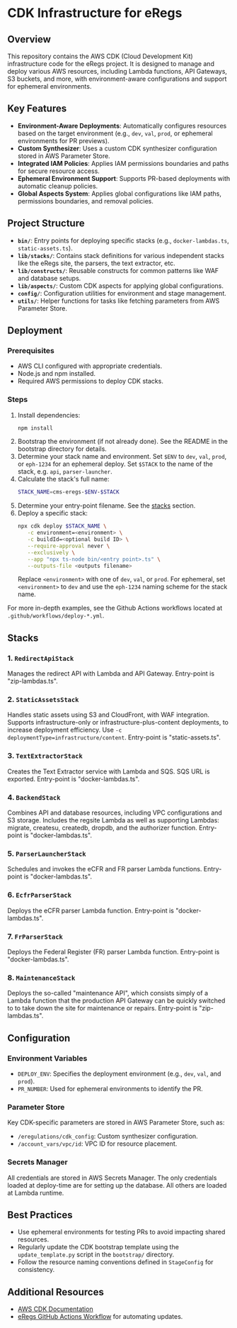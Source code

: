 # CDK Infrastructure for eRegs

## Overview
This repository contains the AWS CDK (Cloud Development Kit) infrastructure code for the eRegs project. It is designed to manage and deploy various AWS resources, including Lambda functions, API Gateways, S3 buckets, and more, with environment-aware configurations and support for ephemeral environments.

## Key Features
- **Environment-Aware Deployments**: Automatically configures resources based on the target environment (e.g., `dev`, `val`, `prod`, or ephemeral environments for PR previews).
- **Custom Synthesizer**: Uses a custom CDK synthesizer configuration stored in AWS Parameter Store.
- **Integrated IAM Policies**: Applies IAM permissions boundaries and paths for secure resource access.
- **Ephemeral Environment Support**: Supports PR-based deployments with automatic cleanup policies.
- **Global Aspects System**: Applies global configurations like IAM paths, permissions boundaries, and removal policies.

## Project Structure
- **`bin/`**: Entry points for deploying specific stacks (e.g., `docker-lambdas.ts`, `static-assets.ts`).
- **`lib/stacks/`**: Contains stack definitions for various independent stacks like the eRegs site, the parsers, the text extractor, etc.
- **`lib/constructs/`**: Reusable constructs for common patterns like WAF and database setups.
- **`lib/aspects/`**: Custom CDK aspects for applying global configurations.
- **`config/`**: Configuration utilities for environment and stage management.
- **`utils/`**: Helper functions for tasks like fetching parameters from AWS Parameter Store.

## Deployment
### Prerequisites
- AWS CLI configured with appropriate credentials.
- Node.js and npm installed.
- Required AWS permissions to deploy CDK stacks.

### Steps
1. Install dependencies:
   ```bash
   npm install
   ```
2. Bootstrap the environment (if not already done). See the README in the bootstrap directory for details.
3. Determine your stack name and environment. Set `$ENV` to `dev`, `val`, `prod`, or `eph-1234` for an ephemeral deploy. Set `$STACK` to the name of the stack, e.g. `api`, `parser-launcher`.
4. Calculate the stack's full name:
   ```bash
   STACK_NAME=cms-eregs-$ENV-$STACK
   ```
5. Determine your entry-point filename. See the [stacks](#stacks) section.
6. Deploy a specific stack:
   ```bash
   npx cdk deploy $STACK_NAME \
      -c environment=<environment> \
      -c buildId=<optional build ID> \
      --require-approval never \
      --exclusively \
      --app "npx ts-node bin/<entry point>.ts" \
      --outputs-file <outputs filename>
   ```
   Replace `<environment>` with one of `dev`, `val`, or `prod`. For ephemeral, set `<environment>` to `dev` and use the `eph-1234` naming scheme for the stack name.

For more in-depth examples, see the Github Actions workflows located at `.github/workflows/deploy-*.yml`.

## Stacks
### 1. `RedirectApiStack`
Manages the redirect API with Lambda and API Gateway. Entry-point is "zip-lambdas.ts".

### 2. `StaticAssetsStack`
Handles static assets using S3 and CloudFront, with WAF integration. Supports infrastructure-only or infrastructure-plus-content deployments, to increase deployment efficiency. Use `-c deploymentType=infrastructure/content`. Entry-point is "static-assets.ts".

### 3. `TextExtractorStack`
Creates the Text Extractor service with Lambda and SQS. SQS URL is exported. Entry-point is "docker-lambdas.ts".

### 4. `BackendStack`
Combines API and database resources, including VPC configurations and S3 storage. Includes the regsite Lambda as well as supporting Lambdas: migrate, createsu, createdb, dropdb, and the authorizer function. Entry-point is "docker-lambdas.ts".

### 5. `ParserLauncherStack`
Schedules and invokes the eCFR and FR parser Lambda functions. Entry-point is "docker-lambdas.ts".

### 6. `EcfrParserStack`
Deploys the eCFR parser Lambda function. Entry-point is "docker-lambdas.ts".

### 7. `FrParserStack`
Deploys the Federal Register (FR) parser Lambda function. Entry-point is "docker-lambdas.ts".

### 8. `MaintenanceStack`
Deploys the so-called "maintenance API", which consists simply of a Lambda function that the production API Gateway can be quickly switched to to take down the site for maintenance or repairs. Entry-point is "zip-lambdas.ts".

## Configuration
### Environment Variables
- `DEPLOY_ENV`: Specifies the deployment environment (e.g., `dev`, `val`, and `prod`).
- `PR_NUMBER`: Used for ephemeral environments to identify the PR.

### Parameter Store
Key CDK-specific parameters are stored in AWS Parameter Store, such as:
- `/eregulations/cdk_config`: Custom synthesizer configuration.
- `/account_vars/vpc/id`: VPC ID for resource placement.

### Secrets Manager
All credentials are stored in AWS Secrets Manager. The only credentials loaded at deploy-time are for setting up the database. All others are loaded at Lambda runtime.

## Best Practices
- Use ephemeral environments for testing PRs to avoid impacting shared resources.
- Regularly update the CDK bootstrap template using the `update_template.py` script in the `bootstrap/` directory.
- Follow the resource naming conventions defined in `StageConfig` for consistency.

## Additional Resources
- [AWS CDK Documentation](https://docs.aws.amazon.com/cdk/latest/guide/home.html)
- [eRegs GitHub Actions Workflow](.github/workflows/update-cdk-bootstrap.yml) for automating updates.
